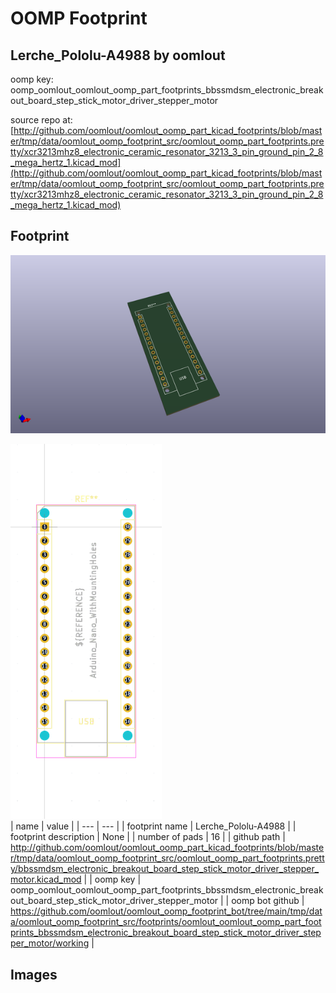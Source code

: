 # OOMP Footprint  
## Lerche_Pololu-A4988  by oomlout  
  
oomp key: oomp_oomlout_oomlout_oomp_part_footprints_bbssmdsm_electronic_breakout_board_step_stick_motor_driver_stepper_motor  
  
source repo at: [http://github.com/oomlout/oomlout_oomp_part_kicad_footprints/blob/master/tmp/data/oomlout_oomp_footprint_src/oomlout_oomp_part_footprints.pretty/xcr3213mhz8_electronic_ceramic_resonator_3213_3_pin_ground_pin_2_8_mega_hertz_1.kicad_mod](http://github.com/oomlout/oomlout_oomp_part_kicad_footprints/blob/master/tmp/data/oomlout_oomp_footprint_src/oomlout_oomp_part_footprints.pretty/xcr3213mhz8_electronic_ceramic_resonator_3213_3_pin_ground_pin_2_8_mega_hertz_1.kicad_mod)  
## Footprint  
  
[![working_kicad_pcb_3d.png](working_kicad_pcb_3d_600.png)](working_kicad_pcb_3d.png)  
  
[![working.png](working_600.png)](working.png)  
| name | value | 
| --- | --- | 
| footprint name | Lerche_Pololu-A4988 | 
| footprint description | None | 
| number of pads | 16 | 
| github path | http://github.com/oomlout/oomlout_oomp_part_kicad_footprints/blob/master/tmp/data/oomlout_oomp_footprint_src/oomlout_oomp_part_footprints.pretty/bbssmdsm_electronic_breakout_board_step_stick_motor_driver_stepper_motor.kicad_mod | 
| oomp key | oomp_oomlout_oomlout_oomp_part_footprints_bbssmdsm_electronic_breakout_board_step_stick_motor_driver_stepper_motor | 
| oomp bot github | https://github.com/oomlout/oomlout_oomp_footprint_bot/tree/main/tmp/data/oomlout_oomp_footprint_src/footprints/oomlout_oomlout_oomp_part_footprints_bbssmdsm_electronic_breakout_board_step_stick_motor_driver_stepper_motor/working | 
## Images  
